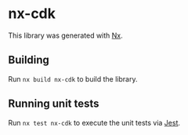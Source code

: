 # nx-cdk

This library was generated with [Nx](https://nx.dev).

## Building

Run `nx build nx-cdk` to build the library.

## Running unit tests

Run `nx test nx-cdk` to execute the unit tests via [Jest](https://jestjs.io).
